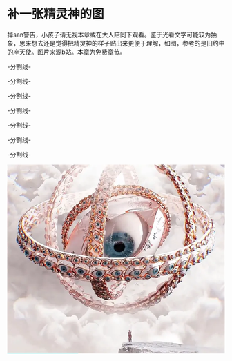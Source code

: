 # 补一张精灵神的图

掉san警告，小孩子请无视本章或在大人陪同下观看。鉴于光看文字可能较为抽象，思来想去还是觉得把精灵神的样子贴出来更便于理解，如图，参考的是旧约中的座天使。图片来源b站。本章为免费章节。

-分割线-

-分割线-

-分割线-

-分割线-

-分割线-

-分割线-

-分割线-

![](../images/048.webp)
